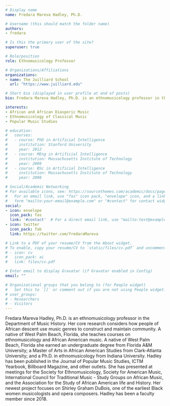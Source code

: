 ```yaml
---
# Display name
name: Fredara Mareva Hadley, Ph.D.

# Username (this should match the folder name)
authors:
- fredara

# Is this the primary user of the site?
superuser: true

# Role/position
role: Ethnomusicology Professor

# Organizations/Affiliations
organizations:
- name: The Juilliard School
  url: "https://www.juilliard.edu"

# Short bio (displayed in user profile at end of posts)
bio: Fredara Mareva Hadley, Ph.D. is an ethnomusicology professor in the Department of Music History.

interests:
- African and African Diasporic Music
- Ethnomusicology of Classical Music
- Popular Music Studies

# education:
#   courses:
#   - course: PhD in Artificial Intelligence
#     institution: Stanford University
#     year: 2012
#   - course: MEng in Artificial Intelligence
#     institution: Massachusetts Institute of Technology
#     year: 2009
#   - course: BSc in Artificial Intelligence
#     institution: Massachusetts Institute of Technology
#     year: 2008

# Social/Academic Networking
# For available icons, see: https://sourcethemes.com/academic/docs/page-builder/#icons
#   For an email link, use "fas" icon pack, "envelope" icon, and a link in the
#   form "mailto:your-email@example.com" or "#contact" for contact widget.
social:
- icon: envelope
  icon_pack: fas
  link: '#contact'  # For a direct email link, use "mailto:test@example.org".
- icon: twitter
  icon_pack: fab
  link: https://twitter.com/fredaraMareva

# Link to a PDF of your resume/CV from the About widget.
# To enable, copy your resume/CV to `static/files/cv.pdf` and uncomment the lines below.
# - icon: cv
#   icon_pack: ai
#   link: files/cv.pdf

# Enter email to display Gravatar (if Gravatar enabled in Config)
email: ""

# Organizational groups that you belong to (for People widget)
#   Set this to `[]` or comment out if you are not using People widget.
# user_groups:
# - Researchers
# - Visitors
---
```


Fredara Mareva Hadley, Ph.D. is an ethnomusicology professor in the Department of Music History. Her core research considers how people of African descent use music genres to construct and maintain community. A native of West Palm Beach, Florida, she teaches courses on ethnomusicology and African American music. A native of West Palm Beach, Florida she earned an undergraduate degree from Florida A&M University; a Master of Arts in African American Studies from Clark-Atlanta University; and a Ph.D. in ethnomusicology from Indiana University. Hadley has been published in the Journal of Popular Music Studies, ICTM Yearbook, Billboard Magazine, and other outlets. She has presented at meetings for the Society for Ethnomusicology, Society for American Music, International Council for Traditional Music - Study Groups on African Music, and the Association for the Study of African American life and History. Her newest project focuses on Shirley Graham DuBois, one of the earliest Black women musicologists and opera composers. Hadley has been a faculty member since 2018.

